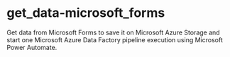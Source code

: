 # get_data-microsoft_forms
 Get data from Microsoft Forms to save it on Microsoft Azure Storage and start one Microsoft Azure Data Factory pipeline execution using Microsoft Power Automate.
